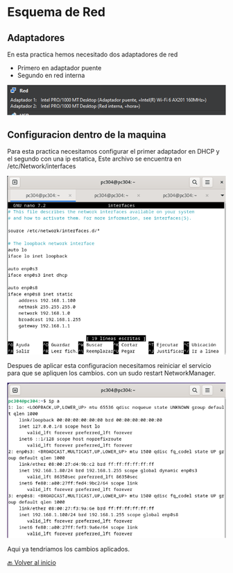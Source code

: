 # Esquema de Red  

## Adaptadores

En esta practica hemos necesitado dos adaptadores de red 

- Primero en adaptador puente
- Segundo en red interna

![](https://github.com/HoracioGG/nginx/blob/main/img/Tarjetas-VM.png)

## Configuracion dentro de la maquina

Para esta practica necesitamos configurar el primer adaptador en DHCP y el segundo con una ip estatica, Este archivo se encuentra en /etc/Network/interfaces

![](https://github.com/HoracioGG/nginx/blob/main/img/Configuracion-tarjetas.png)

Despues de aplicar esta configuracion necesitamos reiniciar el servicio para que se apliquen los cambios. con un sudo restart NetworkManager.

![](https://github.com/HoracioGG/nginx/blob/main/img/Dos-Tarjetass.png)

Aqui ya tendriamos los cambios aplicados.


[🔙 Volver al inicio](https://github.com/HoracioGG/nginx/tree/main#readme)
